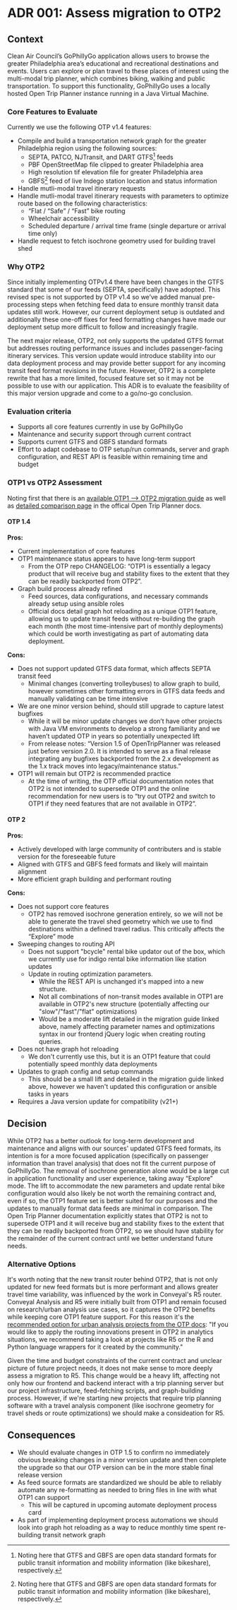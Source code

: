 # ADR 001: Assess migration to OTP2

## Context

Clean Air Council’s GoPhillyGo application allows users to browse the greater Philadelphia area’s educational and recreational destinations and events. Users can explore or plan travel to these places of interest using the multi-modal trip planner, which combines biking, walking and public transportation. To support this functionality, GoPhillyGo uses a locally hosted Open Trip Planner instance running in a Java Virtual Machine.

### Core Features to Evaluate

Currently we use the following OTP v1.4 features:

- Compile and build a transportation network graph for the greater Philadelphia region using the following sources: 
    - SEPTA, PATCO, NJTransit, and DART GTFS[^1] feeds
    - PBF OpenStreetMap file clipped to greater Philadelphia area
    - High resolution tif elevation file for greater Philadelphia area
    - GBFS[^1] feed of live Indego station location and status information
- Handle mutli-modal travel itinerary requests
- Handle mutli-modal travel itinerary requests with parameters to optimize route based on the following characteristics:
    - “Flat / “Safe” / “Fast” bike routing
    - Wheelchair accessibility
    - Scheduled departure / arrival time frame (single departure or arrival time only)
- Handle request to fetch isochrone geometry used for building travel shed

[^1]: Noting here that GTFS and GBFS are open data standard formats for public transit information and mobility information (like bikeshare), respectively.

### Why OTP2

Since initially implementing OTPv1.4 there have been changes in the GTFS standard that some of our feeds (SEPTA, specifically) have adopted. This revised spec is not supported by OTP v1.4 so we’ve added manual pre-processing steps when fetching feed data to ensure monthly transit data updates still work. However, our current deployment setup is outdated and additionally these one-off fixes for feed formatting changes have made our deployment setup more difficult to follow and increasingly fragile.

The next major release, OTP2, not only supports the updated GTFS format but addresses routing performance issues and includes passenger-facing itinerary services. This version update would introduce stability into our data deployment process and may provide better support for any incoming transit feed format revisions in the future. However, OTP2 is a complete rewrite that has a more limited, focused feature set so it may not be possible to use with our application. This ADR is to evaluate the feasibility of this major version upgrade and come to a go/no-go conclusion.

### Evaluation criteria

- Supports all core features currently in use by GoPhillyGo
- Maintenance and security support through current contract
- Supports current GTFS and GBFS standard formats
- Effort to adapt codebase to OTP setup/run commands, server and graph configuration, and REST API is feasible within remaining time and budget

### OTP1 vs OTP2 Assessment

Noting first that there is an [available OTP1 --> OTP2 migration guide](https://docs.opentripplanner.org/en/latest/Version-Comparison/#migration-guide) as well as [detailed comparison page](https://docs.opentripplanner.org/en/v2.3.0/Version-Comparison/#summary) in the offical Open Trip Planner docs.

#### OTP 1.4

**Pros:**
- Current implementation of core features
- OTP1 maintenance status appears to have long-term support
    - From the OTP repo CHANGELOG: “OTP1 is essentially a legacy product that will receive bug and stability fixes to the extent that they can be readily backported from OTP2”.
- Graph build process already refined	
    - Feed sources, data configurations, and necessary commands already setup using ansible roles
    - Official docs detail graph hot reloading as a unique OTP1 feature, allowing us to update transit feeds without re-building the graph each month (the most time-intensive part of monthly deployments) which could be worth investigating as part of automating data deployment.

**Cons:**
- Does not support updated GTFS data format, which affects SEPTA transit feed
    - Minimal changes (converting trolleybuses) to allow graph to build, however sometimes other formatting errors in GTFS data feeds and manually validating can be time intensive 
- We are one minor version behind, should still upgrade to capture latest bugfixes
    - While it will be minor update changes we don’t have other projects with Java VM environments to develop a strong familiarity and we haven’t updated OTP in years so potentially unexpected lift
    - From release notes: “Version 1.5 of OpenTripPlanner was released just before version 2.0. It is intended to serve as a final release integrating any bugfixes backported from the 2.x development as the 1.x track moves into legacy/maintenance status.”
- OTP1 will remain but OTP2 is recommended practice
    - At the time of writing, the OTP official documentation notes that OTP2 is not intended to supersede OTP1 and the online recommendation for new users is to “try out OTP2 and switch to OTP1 if they need features that are not available in OTP2”.

#### OTP 2

**Pros:**
- Actively developed with large community of contributers and is stable version for the foreseeable future
- Aligned with GTFS and GBFS feed formats and likely will maintain alignment
- More efficient graph building and performant routing 

**Cons:**
- Does not support core features
    - OTP2 has removed isochrone generation entirely, so we will not be able to generate the travel shed geometry which we use to find destinations within a defined travel radius. This critically affects the “Explore” mode
- Sweeping changes to routing API
    - Does not support "bcycle" rental bike updator out of the box, which we currently use for indigo rental bike information like station updates
    - Update in routing optimization parameters.
        - While the REST API is unchanged it's mapped into a new structure.
        - Not all combinations of non-transit modes available in OTP1 are available in OTP2's new structure (potentially affecting our "slow"/"fast"/"flat" optimizations)
        - Would be a moderate lift detailed in the migration guide linked above, namely affecting parameter names and optimizations syntax in our frontend jQuery logic when creating routing queries.
- Does not have graph hot reloading
    - We don't currently use this, but it is an OTP1 feature that could potentially speed monthly data deployments
- Updates to graph config and setup commands
    - This should be a small lift and detailed in the migration guide linked above, however we haven't updated this configuration or ansible tasks in years
- Requires a Java version update for compatibility (v21+)

## Decision

While OTP2 has a better outlook for long-term development and maintenance and aligns with our sources' updated GTFS feed formats, its intention is for a more focused application (specifically on passenger information than travel analysis) that does not fit the current purpose of GoPhillyGo. The removal of isochrone generation alone would be a large cut in application functionality and user experience, taking away “Explore” mode. The lift to accommodate the new parameters and update rental bike configuration would also likely be not worth the remaining contract and, even if so, the OTP1 feature set is better suited for our purposes and the updates to manually format data feeds are minimal in comparison. The Open Trip Planner documentation explicitly states that OTP2 is not to supersede OTP1 and it will receive bug and stability fixes to the extent that they can be readily backported from OTP2, so we should have stability for the remainder of the current contract until we better understand future needs.

### Alternative Options

It's worth noting that the new transit router behind OTP2, that is not only updated for new feed formats but is more performant and allows greater travel time variability, was influenced by the work in Conveyal's R5 router. Conveyal Analysis and R5 were initially built from OTP1 and remain focused on research/urban analysis use cases, so it captures the OTP2 benefits while keeping core OTP1 feature support. For this reason it's the [recommended option for urban analysis projects from the OTP docs](https://docs.opentripplanner.org/en/latest/Analysis/#travel-time-analysis-in-otp1): "If you would like to apply the routing innovations present in OTP2 in analytics situations, we recommend taking a look at projects like R5 or the R and Python language wrappers for it created by the community."

Given the time and budget constraints of the current contract and unclear picture of future project needs, it does not make sense to more deeply assess a migration to R5. This change would be a heavy lift, affecting not only how our frontend and backend interact with a trip planning server but our project infrastructure, feed-fetching scripts, and graph-building process. However, if we're starting new projects that require trip planning software with a travel analysis component (like isochrone geometry for travel sheds or route optimizations) we should make a consideation for R5. 

## Consequences

- We should evaluate changes in OTP 1.5 to confirm no immediately obvious breaking changes in a minor version update and then complete the upgrade so that our OTP version can be in the more stable final release version
- As feed source formats are standardized we should be able to reliably automate any re-formatting as needed to bring files in line with what OTP1 can support
    - This will be captured in upcoming automate deployment process card
- As part of implementing deployment process automations we should look into graph hot reloading as a way to reduce monthly time spent re-building transit network graph
